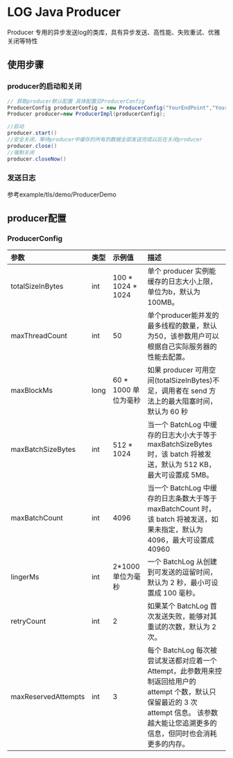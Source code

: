 # LOG Java Producer

Producer 专用的异步发送log的类库，具有异步发送、高性能、失败重试、优雅关闭等特性

## 使用步骤

### producer的启动和关闭

```java
// 获取producer默认配置 具体配置见ProducerConfig
ProducerConfig producerConfig = new ProducerConfig("YourEndPoint","YourRegion","YourAccessKey","YourAccessSecret","YourToken");
Producer producer=new ProducerImpl(producerConfig);

//启动
producer.start()
//安全关闭，等待producer中缓存的所有的数据全部发送完成以后在关闭producer
producer.close()
//强制关闭
producer.closeNow()
```

### 发送日志

参考example/tls/demo/ProducerDemo

## producer配置

### ProducerConfig

| 参数                    | 类型            | 示例值               | 描述                                                                                                                                                                                                                  |
|:----------------------|:--------------|:------------------|:--------------------------------------------------------------------------------------------------------------------------------------------------------------------------------------------------------------------|
| totalSizeInBytes      | int           | 100 * 1024 * 1024 | 单个 producer 实例能缓存的日志大小上限，单位为b，默认为 100MB。                                                                                                                                                                            |
| maxThreadCount        | int           | 50                | 单个producer能并发的最多线程的数量，默认为50，该参数用户可以根据自己实际服务器的性能去配置。                                                                                                                                                                 |
| maxBlockMs           | long          | 60 * 1000 单位为毫秒   | 如果 producer 可用空间(totalSizeInBytes)不足，调用者在 send 方法上的最大阻塞时间，默认为 60 秒                                                                                                                                                  |
| maxBatchSizeBytes          | int         | 512 * 1024        | 当一个 BatchLog 中缓存的日志大小大于等于 maxBatchSizeBytes 时，该 batch 将被发送，默认为 512 KB，最大可设置成 5MB。                                                                                                                                   |
| maxBatchCount         | int           | 4096              | 当一个 BatchLog 中缓存的日志条数大于等于 maxBatchCount 时，该 batch 将被发送，如果未指定，默认为 4096，最大可设置成 40960                                                                                                                                  |
| lingerMs            | int | 2*1000单位为毫秒       | 一个 BatchLog 从创建到可发送的逗留时间，默认为 2 秒，最小可设置成 100 毫秒。                                                                                                                                                                     |
| retryCount               | int           | 2                 | 如果某个 BatchLog 首次发送失败，能够对其重试的次数，默认为 2 次。                                                                                                                                                                             |
| maxReservedAttempts   | int           | 3                 | 每个 BatchLog 每次被尝试发送都对应着一个 Attempt，此参数用来控制返回给用户的 attempt 个数，默认只保留最近的 3 次 attempt 信息。 该参数越大能让您追溯更多的信息，但同时也会消耗更多的内存。                                                                                                   |


